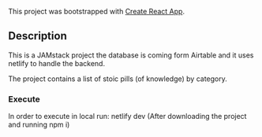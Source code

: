 This project was bootstrapped with [Create React App](https://github.com/facebook/create-react-app).

## Description

This is a JAMstack project the database is coming form Airtable and it uses netlify to handle the backend.

The project contains a list of stoic pills (of knowledge) by category.

### Execute

In order to execute in local run: netlify dev
(After downloading the project and running npm i)
